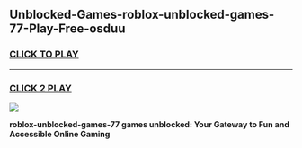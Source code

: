 
## Unblocked-Games-roblox-unblocked-games-77-Play-Free-osduu
<h3>
<a href="https://premium76.site?title=roblox-unblocked-games-77&ref=15A">CLICK TO PLAY</a></h3>
<hr>

<h3>
<a href="https://premium76.site?title=roblox-unblocked-games-77&ref=15A">CLICK 2 PLAY</a>
  
</h3>

<a href="https://premium76.site?title=roblox-unblocked-games-77&ref=15A"><img src="https://clearcache.store/games.png"></a>


**roblox-unblocked-games-77 games unblocked: Your Gateway to Fun and Accessible Online Gaming**

